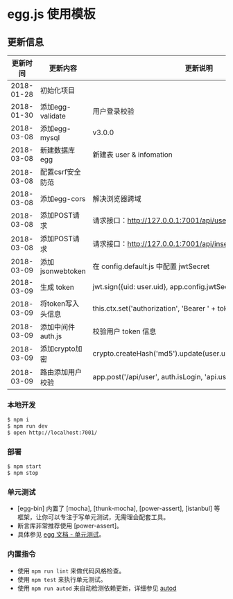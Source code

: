 # egg.js 使用模板

## 更新信息


更新时间| 更新内容|更新说明
---|---|---
2018-01-28 | 初始化项目 |
2018-01-30 | 添加egg-validate| 用户登录校验
2018-03-08 | 添加egg-mysql| v3.0.0
2018-03-08 | 新建数据库egg | 新建表 user & infomation
2018-03-08 | 配置csrf安全防范|
2018-03-08 | 添加egg-cors| 解决浏览器跨域
2018-03-08 | 添加POST请求| 请求接口：http://127.0.0.1:7001/api/user
2018-03-08 | 添加POST请求| 请求接口：http://127.0.0.1:7001/api/insert
2018-03-09 | 添加jsonwebtoken | 在 config.default.js 中配置 jwtSecret
2018-03-09 | 生成 token | jwt.sign({uid: user.uid}, app.config.jwtSecret, {expiresIn: '7d'});
2018-03-09 | 将token写入头信息 | this.ctx.set('authorization', 'Bearer ' + token);
2018-03-09 | 添加中间件 auth.js | 校验用户 token 信息
2018-03-09 | 添加crypto加密 | crypto.createHash('md5').update(user.user_name).digest('hex');
2018-03-09 | 路由添加用户校验 | app.post('/api/user', auth.isLogin, 'api.user.info');

### 本地开发

```bash
$ npm i
$ npm run dev
$ open http://localhost:7001/
```

### 部署

```bash
$ npm start
$ npm stop
```


### 单元测试

- [egg-bin] 内置了 [mocha], [thunk-mocha], [power-assert], [istanbul] 等框架，让你可以专注于写单元测试，无需理会配套工具。
- 断言库非常推荐使用 [power-assert]。
- 具体参见 [egg 文档 - 单元测试](https://eggjs.org/zh-cn/core/unittest)。

### 内置指令

- 使用 `npm run lint` 来做代码风格检查。
- 使用 `npm test` 来执行单元测试。
- 使用 `npm run autod` 来自动检测依赖更新，详细参见 [autod](https://www.npmjs.com/package/autod)

